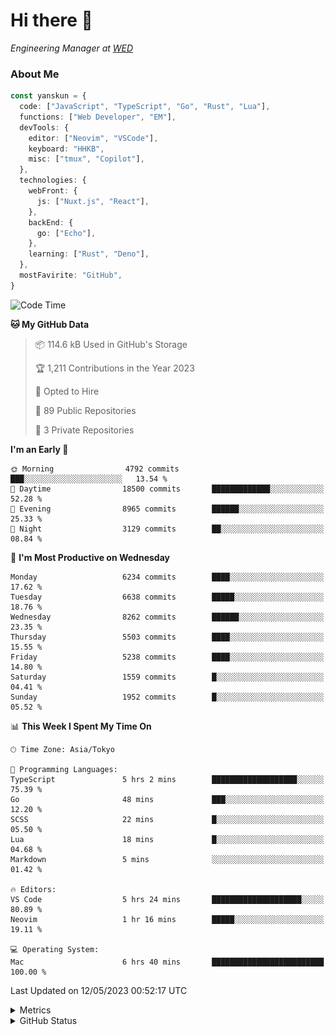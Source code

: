 # Hi there&nbsp;:wave:

<!-- ![Alt text](https://spotify-recently-played-readme.vercel.app/api?user=31kynbuubkiu3r4qh4hjuaglhfay) -->

_Engineering Manager at [WED](https://github.com/wedinc)_

### About Me

```ts
const yanskun = {
  code: ["JavaScript", "TypeScript", "Go", "Rust", "Lua"],
  functions: ["Web Developer", "EM"],
  devTools: {
    editor: ["Neovim", "VSCode"],
    keyboard: "HHKB",
    misc: ["tmux", "Copilot"],
  },
  technologies: {
    webFront: {
      js: ["Nuxt.js", "React"],
    },
    backEnd: {
      go: ["Echo"],
    },
    learning: ["Rust", "Deno"],
  },
  mostFavirite: "GitHub",
}
```

<!--START_SECTION:waka-->
![Code Time](http://img.shields.io/badge/Code%20Time-298%20hrs%2035%20mins-blue)

**🐱 My GitHub Data** 

> 📦 114.6 kB Used in GitHub's Storage 
 > 
> 🏆 1,211 Contributions in the Year 2023
 > 
> 💼 Opted to Hire
 > 
> 📜 89 Public Repositories 
 > 
> 🔑 3 Private Repositories 
 > 
**I'm an Early 🐤** 

```text
🌞 Morning                4792 commits        ███░░░░░░░░░░░░░░░░░░░░░░   13.54 % 
🌆 Daytime                18500 commits       █████████████░░░░░░░░░░░░   52.28 % 
🌃 Evening                8965 commits        ██████░░░░░░░░░░░░░░░░░░░   25.33 % 
🌙 Night                  3129 commits        ██░░░░░░░░░░░░░░░░░░░░░░░   08.84 % 
```
📅 **I'm Most Productive on Wednesday** 

```text
Monday                   6234 commits        ████░░░░░░░░░░░░░░░░░░░░░   17.62 % 
Tuesday                  6638 commits        █████░░░░░░░░░░░░░░░░░░░░   18.76 % 
Wednesday                8262 commits        ██████░░░░░░░░░░░░░░░░░░░   23.35 % 
Thursday                 5503 commits        ████░░░░░░░░░░░░░░░░░░░░░   15.55 % 
Friday                   5238 commits        ████░░░░░░░░░░░░░░░░░░░░░   14.80 % 
Saturday                 1559 commits        █░░░░░░░░░░░░░░░░░░░░░░░░   04.41 % 
Sunday                   1952 commits        █░░░░░░░░░░░░░░░░░░░░░░░░   05.52 % 
```


📊 **This Week I Spent My Time On** 

```text
🕑︎ Time Zone: Asia/Tokyo

💬 Programming Languages: 
TypeScript               5 hrs 2 mins        ███████████████████░░░░░░   75.39 % 
Go                       48 mins             ███░░░░░░░░░░░░░░░░░░░░░░   12.20 % 
SCSS                     22 mins             █░░░░░░░░░░░░░░░░░░░░░░░░   05.50 % 
Lua                      18 mins             █░░░░░░░░░░░░░░░░░░░░░░░░   04.68 % 
Markdown                 5 mins              ░░░░░░░░░░░░░░░░░░░░░░░░░   01.42 % 

🔥 Editors: 
VS Code                  5 hrs 24 mins       ████████████████████░░░░░   80.89 % 
Neovim                   1 hr 16 mins        █████░░░░░░░░░░░░░░░░░░░░   19.11 % 

💻 Operating System: 
Mac                      6 hrs 40 mins       █████████████████████████   100.00 % 
```


 Last Updated on 12/05/2023 00:52:17 UTC
<!--END_SECTION:waka-->

<details>
  <summary>Metrics</summary>
  <img src="https://github.com/yanskun/yanskun/blob/main/github-metrics.svg" alt="Metrics">
</details>

<details>
  <summary>GitHub Status</summary>
  <picture>
    <source media="(prefers-color-scheme: dark)" srcset="https://raw.githubusercontent.com/yanskun/yanskun/master/profile-summary-card-output/nord_dark/0-profile-details.svg">
   <img src="https://raw.githubusercontent.com/yanskun/yanskun/master/profile-summary-card-output/default/0-profile-details.svg">
  </picture>
  <br>
  <picture>
    <source media="(prefers-color-scheme: dark)" srcset="https://raw.githubusercontent.com/yanskun/yanskun/master/profile-summary-card-output/nord_dark/1-repos-per-language.svg">
   <img src="https://raw.githubusercontent.com/yanskun/yanskun/master/profile-summary-card-output/default/1-repos-per-language.svg">
  </picture>
  <picture>
    <source media="(prefers-color-scheme: dark)" srcset="https://raw.githubusercontent.com/yanskun/yanskun/master/profile-summary-card-output/nord_dark/2-most-commit-language.svg">
   <img src="https://raw.githubusercontent.com/yanskun/yanskun/master/profile-summary-card-output/default/2-most-commit-language.svg">
  </picture>
  <br>
  <picture>
    <source media="(prefers-color-scheme: dark)" srcset="https://raw.githubusercontent.com/yanskun/yanskun/master/profile-summary-card-output/nord_dark/3-stats.svg">
   <img src="https://raw.githubusercontent.com/yanskun/yanskun/master/profile-summary-card-output/default/3-stats.svg">
  </picture>
  <picture>
    <source media="(prefers-color-scheme: dark)" srcset="https://raw.githubusercontent.com/yanskun/yanskun/master/profile-summary-card-output/nord_dark/4-productive-time.svg">
   <img src="https://raw.githubusercontent.com/yanskun/yanskun/master/profile-summary-card-output/default/4-productive-time.svg">
  </picture>
</details>
